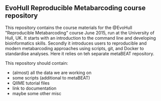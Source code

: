 ## EvoHull Reproducible Metabarcoding course repository
This repository contains the course materials for the @EvoHull "Reproducible Metabarcoding" course June 2015, run at the University of Hull, UK. It starts with an introduction to the command line and developing bioinformatics skills. Secondly it introduces users to reproducible and modern metabarcoding approaches using scripts, git, and Docker to standardise analyses. Here it relies on teh separate metaBEAT repository.

This repository should contain: 
- (almost) all the data we are working on
- some scripts (additional to metaBEAT)
- QIIME tutorial files
- link to documentation
- maybe some other misc
